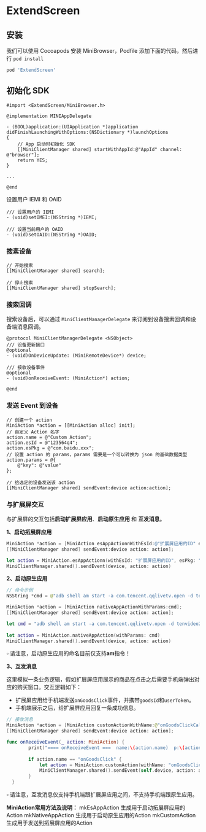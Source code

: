 # ExtendScreen

## 安装

我们可以使用 Cocoapods 安装 MiniBrowser，Podfile 添加下面的代码，然后进行 `pod install`

```ruby
pod 'ExtendScreen'
```

## 初始化 SDK

```objc
#import <ExtendScreen/MiniBrowser.h>

@implementation MINIAppDelegate

- (BOOL)application:(UIApplication *)application didFinishLaunchingWithOptions:(NSDictionary *)launchOptions
{
    // App 启动时初始化 SDK
    [[MiniClientManager shared] startWithAppId:@"AppId" channel: @"browser"];
    return YES;
}

...

@end
```

设置用户 IEMI 和 OAID
```objc
/// 设置用户的 IEMI
- (void)setIMEI:(NSString *)IEMI;

/// 设置当前用户的 OAID
- (void)setOAID:(NSString *)OAID;
```

### 搜素设备

```objc
// 开始搜索
[[MiniClientManager shared] search];

// 停止搜索
[[MiniClientManager shared] stopSearch];
```

### 搜索回调

搜索设备后，可以通过 `MiniClientManagerDelegate` 来订阅到设备搜索回调和设备端消息回调。

```objc
@protocol MiniClientManagerDelegate <NSObject>
/// 设备更新接口
@optional
- (void)OnDeviceUpdate: (MiniRemoteDevice*) device;

/// 接收设备事件
@optional
- (void)onReceiveEvent: (MiniAction*) action;
 
@end
```

### 发送 Event 到设备

```objc
// 创建一个 action
MiniAction *action = [[MiniAction alloc] init];
// 自定义 Action 名字
action.name = @"Custom Action";
action.esId = @"123564q4";
action.esPkg = @"com.baidu.xxx";
// 设置 action 的 params，params 需要是一个可以转换为 json 的基础数据类型
action.params = @{
    @"key": @"value"
};

// 给选定的设备发送该 action
[[MiniClientManager shared] sendEvent:device action:action];
```



### 与扩展屏交互

与扩展屏的交互包括**启动扩展屏应用**、**启动原生应用** 和 **互发消息**。

**1、启动拓展屏应用**

```objective-c
MiniAction *action = [MiniAction esAppActionnWithEsId:@"扩展屏应用的ID" esPkg:@"扩展屏应用的包名"];
[[MiniClientManager shared] sendEvent:device action: action];
```

```swift
let action = MiniAction.esAppActionn(withEsId: "扩展屏应用的ID", esPkg: "扩展屏应用的包名")
MiniClientManager.shared().sendEvent(device, action: action)
```



**2、启动原生应用**

```java
// 命令示例
NSString *cmd = @"adb shell am start -a com.tencent.qqlivetv.open -d tenvideo2:\\/\\/?action=7&cover_id=rjae621myqca41h&stay_flag=0&episode_idx=0&cover_pulltype=1&pullfrom=1024051";

MiniAction *action = [MiniAction nativeAppActionWithParams:cmd];
[[MiniClientManager shared] sendEvent:device action: action];
```

```swift
let cmd = "adb shell am start -a com.tencent.qqlivetv.open -d tenvideo2:\\/\\/?action=7&cover_id=rjae621myqca41h&stay_flag=0&episode_idx=0&cover_pulltype=1&pullfrom=1024051"
        
let action = MiniAction.nativeAppAction(withParams: cmd)
MiniClientManager.shared().sendEvent(device, action: action)
```



▫ 请注意，启动原生应用的命名目前仅支持**am**指令！

**3、互发消息**

这里模拟一条业务逻辑，假如扩展屏应用展示的商品在点击之后需要手机端弹出对应的购买窗口。交互逻辑如下：

- 扩展屏应用给手机端发送`onGoodsClick`事件，并携带`goodsId`和`userToken`。
- 手机端展示之后，给扩展屏应用回复一条成功信息。

```java
// 接收消息
MiniAction *action = [MiniAction customActionWithName:@"onGoodsClickCallback" params:@"sucess" esPkg:@"扩展屏应用的包名"];
[[MiniClientManager shared] sendEvent:device action: action];
```

```swift
func onReceiveEvent(_ action: MiniAction) {
        print("==== onReceiveEvent ===  name:\(action.name)  p:\(action.params)")
        
        if action.name == "onGoodsClick" {
            let action = MiniAction.customAction(withName: "onGoodsClickCallback", params: "sucess", esPkg: "扩展屏应用的包名")
            MiniClientManager.shared().sendEvent(self.device, action: action)
        }
  }
```



▫ 请注意，互发消息仅支持手机端跟扩展屏应用之间，不支持手机端跟原生应用。

**MiniAction常用方法及说明：** mkEsAppAction 生成用于启动拓展屏应用的Action mkNativeAppAction 生成用于启动原生应用的Action mkCustomAction 生成用于发送到拓展屏应用的Action